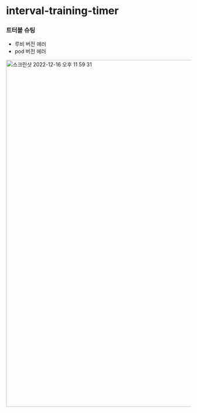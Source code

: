 # interval-training-timer


### 트터블 슈팅 

* 루비 버전 에러 
* pod 버전 에러

<img width="946" alt="스크린샷 2022-12-16 오후 11 59 31" src="https://user-images.githubusercontent.com/53357210/208126098-ef797eac-3bc9-427b-b093-0b0eb6afa1ec.png">
